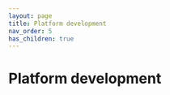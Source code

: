```yaml
---
layout: page
title: Platform development
nav_order: 5
has_children: true
---
```


# Platform development
